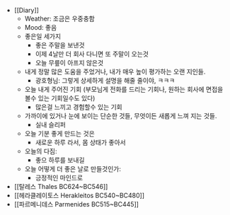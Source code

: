 - [[Diary]]
    - Weather: 조금은 우중충함
    - Mood: 좋음
    - 좋은일 세가지
        - 좋은 주말을 보낸것
        - 이제 4날만 더 회사 다니면 또 주말이 오는것
        - 오늘 무릎이 아프지 않은것
    - 내게 정말 많은 도움을 주었거나, 내가 매우 높이 평가하는 오랜 지인들.
        - 광호형님: 그렇게 상세하게 설명을 해줄 줄이야, ㅋㅋㅋ
    - 오늘 내게 주어진 기회 (부모님게 전화를 드리는 기회나, 원하는 회사에 면접을 볼수 있는 기회일수도 있다)
        - 많은걸 느끼고 경험할수 있는 기회
    - 가까이에 있거나 눈에 보이는 단순한 것들, 무엇이든 새롭게 느껴 지는 것들.
        - 실내 슬리퍼
    - 오늘 기분 좋게 만드는 것은
        - 새로운 하루 라서, 몸 상태가 좋아서
    - 오늘의 다짐:
        - 좋으 하루를 보내길
    - 오늘 어떻게 더 좋은 날로 만들것인가:
        - 긍정적인 마인드로
- [[탈레스 Thales BC624~BC546]]
- [[헤라클레이토스 Herakleitos BC540~BC480]]
- [[파르메니데스 Parmenides BC515~BC445]]
